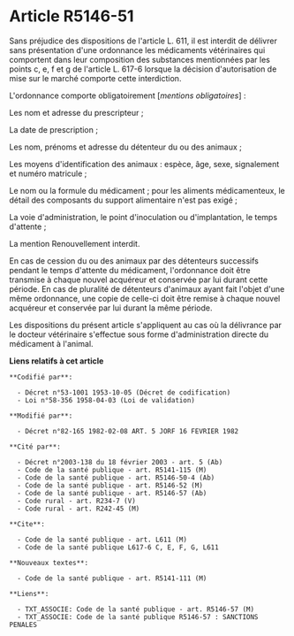 # Article R5146-51

Sans préjudice des dispositions de l'article L. 611, il est interdit de délivrer sans présentation d'une ordonnance les
médicaments vétérinaires qui comportent dans leur composition des substances mentionnées par les points c, e, f et g de
l'article L. 617-6 lorsque la décision d'autorisation de mise sur le marché comporte cette interdiction.

L'ordonnance comporte obligatoirement [*mentions obligatoires*] :

Les nom et adresse du prescripteur ;

La date de prescription ;

Les nom, prénoms et adresse du détenteur du ou des animaux ;

Les moyens d'identification des animaux : espèce, âge, sexe, signalement et numéro matricule ;

Le nom ou la formule du médicament ; pour les aliments médicamenteux, le détail des composants du support alimentaire n'est
pas exigé ;

La voie d'administration, le point d'inoculation ou d'implantation, le temps d'attente ;

La mention Renouvellement interdit.

En cas de cession du ou des animaux par des détenteurs successifs pendant le temps d'attente du médicament, l'ordonnance doit
être transmise à chaque nouvel acquéreur et conservée par lui durant cette période. En cas de pluralité de détenteurs
d'animaux ayant fait l'objet d'une même ordonnance, une copie de celle-ci doit être remise à chaque nouvel acquéreur et
conservée par lui durant la même période.

Les dispositions du présent article s'appliquent au cas où la délivrance par le docteur vétérinaire s'effectue sous forme
d'administration directe du médicament à l'animal.

**Liens relatifs à cet article**

	**Codifié par**:

	  - Décret n°53-1001 1953-10-05 (Décret de codification)
	  - Loi n°58-356 1958-04-03 (Loi de validation)

	**Modifié par**:

	  - Décret n°82-165 1982-02-08 ART. 5 JORF 16 FEVRIER 1982

	**Cité par**:

	  - Décret n°2003-138 du 18 février 2003 - art. 5 (Ab)
	  - Code de la santé publique - art. R5141-115 (M)
	  - Code de la santé publique - art. R5146-50-4 (Ab)
	  - Code de la santé publique - art. R5146-52 (M)
	  - Code de la santé publique - art. R5146-57 (Ab)
	  - Code rural - art. R234-7 (V)
	  - Code rural - art. R242-45 (M)

	**Cite**:

	  - Code de la santé publique - art. L611 (M)
	  - Code de la santé publique L617-6 C, E, F, G, L611

	**Nouveaux textes**:

	  - Code de la santé publique - art. R5141-111 (M)

	**Liens**:

	  - TXT_ASSOCIE: Code de la santé publique - art. R5146-57 (M)
	  - TXT_ASSOCIE: Code de la santé publique R5146-57 : SANCTIONS PENALES
